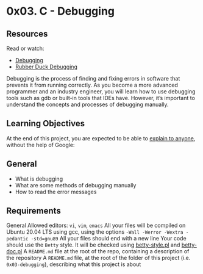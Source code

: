# 0x03. C - Debugging

## Resources
Read or watch:

- [Debugging](https://en.wikipedia.org/wiki/Debugging)
- [Rubber Duck Debugging](https://www.thoughtfulcode.com/rubber-duck-debugging-psychology/)

Debugging is the process of finding and fixing errors in software that prevents it from running correctly. As you become a more advanced programmer and an industry engineer, you will learn how to use debugging tools such as gdb or built-in tools that IDEs have. However, it’s important to understand the concepts and processes of debugging manually.

## Learning Objectives
At the end of this project, you are expected to be able to [explain to anyone](https://fs.blog/feynman-learning-technique/?fbclid=IwAR2K5_BGPVo0QjJXkOIIqNsqcXK4lTskPWJvA0asKQIGtCPWaQBdKmj1Ztg), without the help of Google:

## General
- What is debugging
- What are some methods of debugging manually
- How to read the error messages

## Requirements
General
Allowed editors: `vi`, `vim`, `emacs`
All your files will be compiled on Ubuntu 20.04 LTS using gcc, using the options `-Wall -Werror -Wextra -pedantic -std=gnu89`
All your files should end with a new line
Your code should use the `Betty` style. It will be checked using [betty-style.pl](https://github.com/holbertonschool/Betty/blob/master/betty-style.pl) and [betty-doc.pl](https://github.com/holbertonschool/Betty/blob/master/betty-doc.pl)
A `README.md` file at the root of the repo, containing a description of the repository
A `README.md` file, at the root of the folder of this project (i.e. `0x03-debugging`), describing what this project is about